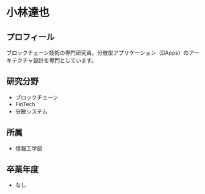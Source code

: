 # 小林達也

## プロフィール

ブロックチェーン技術の専門研究員。分散型アプリケーション（DApps）のアーキテクチャ設計を専門としています。

## 研究分野

- ブロックチェーン
- FinTech
- 分散システム

## 所属

- 情報工学部

## 卒業年度

- なし 